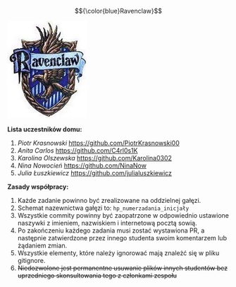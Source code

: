 $${\color{blue}Ravenclaw}$$

<img src="imgs/ravenclaw_logo.jpg">

**Lista uczestników domu:**
1. *Piotr Krasnowski* https://github.com/PiotrKrasnowski00
2. *Anita Carlos* https://github.com/C4rl0s1K
3. *Karolina Olszewska* https://github.com/Karolina0302
4. *Nina Nowocień* https://github.com/NinaNow
5. *Julia Łuszkiewicz* https://github.com/julialuszkiewicz

**Zasady współpracy:**
1. Każde zadanie powinno być zrealizowane na oddzielnej gałęzi. 
2. Schemat nazewnictwa gałęzi to: ```hp_numerzadania_inicjały```
3. Wszystkie commity powinny być zaopatrzone w odpowiednio ustawione naszywki z imieniem, nazwiskiem i internetową pocztą sowią.
4. Po zakończeniu każdego zadania musi zostać wystawiona PR, a następnie zatwierdzone przez innego studenta swoim komentarzem lub żądaniem zmian.
5. Wszystkie elementy, które należy ignorować mają znależć się w  pliku gitignore.
6. ~~Niedozwolone jest permanentne usuwanie plików innych studentów bez uprzedniego skonsultowania tego z członkami zespołu~~